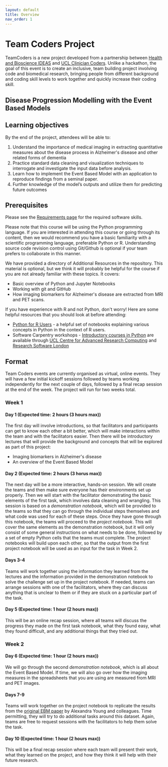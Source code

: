 ```yaml
---
layout: default
title: Overview
nav_order: 1
---
```


# Team Coders Project
 TeamCoders is a new project developed from a
partnership between [Health and Bioscience IDEAS](https://healthbioscienceideas.github.io)
and [UCL Clinician Coders](https://www.ucl.ac.uk/school-life-medical-sciences/about-slms/office-vice-provost-health/academic-careers-office/training-portfolios/clinician-coders). 
Unlike a hackathon, the goal of this event is to create an inclusive, team building 
project involving code and biomedical research, bringing people from 
different background and coding skill levels to 
work together and quickly increase their coding skill.

## Disease Progression Modelling with the Event Based Models

## Learning objectives
By the end of the project, attendees will be able to:
1. Understand the importance of medical imaging in extracting quantitative measures about 
the disease process in Alzheimer's disease and other related forms of dementia
1. Practice standard data cleaning and visualization techniques to interrogate and investigate the input data before analysis.
1. Learn how to implement the Event Based Model with an application to reproduce findings from a seminal paper. 
1. Further knowledge of the model’s outputs and utilize them for predicting future outcomes
 
## Prerequisites
Please see the [Requirements page](requirements.md) for the required software skills.

Please note that this course will be using the Python programming language. 
If you are interested in attending this course or going through its content, then we would recommend you have a basic familiarity with a scientific programming language, preferable Python or R. Understanding source code revision control using Git/Github is optional if your team prefers to collaborate in this manner.  

We have provided a directory of Additional Resources in the repository. This material is optional, but we think it will probably be helpful for the course if you are not already familiar with these topics. It covers:
* Basic overview of Python and Jupyter Notebooks
* Working with git and GitHub
* How imaging biomarkers for Alzheimer's disease are extracted from MRI and PET scans.

If you have experience with R and not Python, don't worry! Here are some helpful resources that you should look at before attending:
* [Python for R Users](https://github.com/poldrack/PythonForRUsers) - a helpful set of notebooks explaining various concepts in Python in the context of R users.
* Software Carpentry workshops - [Introductory courses in Python](https://swcarpentry.github.io/python-novice-gapminder/) are available through [UCL Centre for Advanced Research Computing](https://www.ucl.ac.uk/advanced-research-computing/training/course-catalogue) and [Research Software London](https://rslondon.ac.uk/events/)

 
## Format
Team Coders events are currently organised as 
virtual, online events. They will have a few initial kickoff
sessions followed by teams working independently for the next couple of
days, followed by a final recap session at the end of the week. The project will run
for two weeks total.

### Week 1
#### Day 1 (Expected time: 2 hours (3 hours max))
The first day will involve introductions, so that facilitators and participants can get to know each other a bit 
better, which will make interactions within the team and with the facilitators easier. 
Then there will be introductory lectures that will provide the background and concepts
that will be explored as part of this project:
* Imaging biomarkers in Alzheimer's disease
* An overview of the Event Based Model

#### Day 2 (Expected time: 2 hours (3 horus max))
The next day will be a more interactive, hands-on session. We will create the teams and then make
sure everyone has their environments set up properly. Then we will start with the facilitator demonstrating
the basic elements of the first task,  which involves data cleaning and wrangling. 
This session is based on a _demonstration notebook_, which will be provided to the teams so that they can go 
through the individual steps themselves and what code was used for each of these steps. Once they have gone through
this notebook, the teams will proceed to the _project notebook_. This will cover the same elements as the demonstration notebook,
but it will only consist of some general
instructions on what needs to be done, 
followed by a set of empty Python cells that the teams must complete. The project notebooks
will build upon each other, so that the output
from the first project notebook will be used as an input for the task in Week 2. 

#### Days 3-4
Teams will work together using the information they learned from the lectures and the 
information provided in the demonstration notebook to solve the challenge set up in the
project notebook. If needed, teams can arrange sessions with one of the facilitators, 
where they can discuss anything that is unclear to them or if they are stuck on a particular part of the task. 

#### Day 5 (Expected time: 1 hour (2 hours max))
This will be an online recap session, where all teams will discuss the progress they made on the first task notebook, what they
found easy, what they found difficult, and any additional things that they tried out.

### Week 2
#### Day 6 (Expected time: 1 hour (2 hours max))
We will go through the second _demonstration notebook_, which is all about the Event Based Model. If time, we will also go over how the imaging measures in the spreadsheets that you are using are measured from MRI and PET images. 

#### Days 7-9
Teams will work together on the project notebook to replicate the results from the [original
EBM paper](https://doi.org/10.1093/brain/awu176) by Alexandra Young and colleagues. Time permitting, 
they will try to do additional tasks around this dataset. Again, teams are free to request sessions
with the facilitators to help them solve the task.

#### Day 10 (Expected time: 1 hour (2 hours max))
This will be a final recap session where each
team will present their work, what they learned
on the project, and how they think it will help
with their future research.
